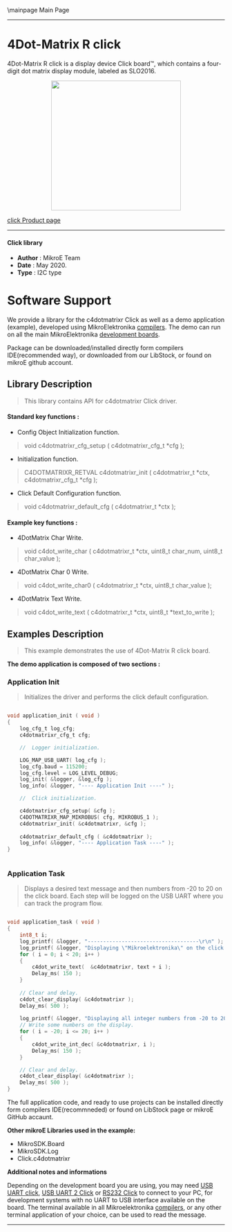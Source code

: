 \mainpage Main Page
 
---
# 4Dot-Matrix R click

4Dot-Matrix R click is a display device Click board™, which contains a four-digit dot matrix display module, labeled as SLO2016.

<p align="center">
  <img src="https://download.mikroe.com/images/click_for_ide/4dotmatrixr_click.png" height=300px>
</p>

[click Product page](https://www.mikroe.com/4dot-matrix-r-click)

---


#### Click library 

- **Author**        : MikroE Team
- **Date**          : May 2020.
- **Type**          : I2C type


# Software Support

We provide a library for the c4dotmatrixr Click 
as well as a demo application (example), developed using MikroElektronika 
[compilers](https://shop.mikroe.com/compilers). 
The demo can run on all the main MikroElektronika [development boards](https://shop.mikroe.com/development-boards).

Package can be downloaded/installed directly form compilers IDE(recommended way), or downloaded from our LibStock, or found on mikroE github account. 

## Library Description

> This library contains API for c4dotmatrixr Click driver.

#### Standard key functions :

- Config Object Initialization function.
> void c4dotmatrixr_cfg_setup ( c4dotmatrixr_cfg_t *cfg ); 
 
- Initialization function.
> C4DOTMATRIXR_RETVAL c4dotmatrixr_init ( c4dotmatrixr_t *ctx, c4dotmatrixr_cfg_t *cfg );

- Click Default Configuration function.
> void c4dotmatrixr_default_cfg ( c4dotmatrixr_t *ctx );


#### Example key functions :

- 4DotMatrix Char Write.
> void c4dot_write_char ( c4dotmatrixr_t *ctx, uint8_t char_num, uint8_t char_value );
 
- 4DotMatrix Char 0 Write.
> void c4dot_write_char0 ( c4dotmatrixr_t *ctx, uint8_t char_value );

- 4DotMatrix Text Write.
> void c4dot_write_text ( c4dotmatrixr_t *ctx, uint8_t *text_to_write );

## Examples Description

> This example demonstrates the use of 4Dot-Matrix R click board.

**The demo application is composed of two sections :**

### Application Init 

> Initializes the driver and performs the click default configuration.

```c

void application_init ( void )
{
    log_cfg_t log_cfg;
    c4dotmatrixr_cfg_t cfg;

    //  Logger initialization.

    LOG_MAP_USB_UART( log_cfg );
    log_cfg.baud = 115200;
    log_cfg.level = LOG_LEVEL_DEBUG;
    log_init( &logger, &log_cfg );
    log_info( &logger, "---- Application Init ----" );

    //  Click initialization.

    c4dotmatrixr_cfg_setup( &cfg );
    C4DOTMATRIXR_MAP_MIKROBUS( cfg, MIKROBUS_1 );
    c4dotmatrixr_init( &c4dotmatrixr, &cfg );
    
    c4dotmatrixr_default_cfg ( &c4dotmatrixr );
    log_info( &logger, "---- Application Task ----" );
}
  
```

### Application Task

> Displays a desired text message and then numbers from -20 to 20 on the click board.
> Each step will be logged on the USB UART where you can track the program flow.

```c

void application_task ( void )
{
    int8_t i;
    log_printf( &logger, "------------------------------------\r\n" );
    log_printf( &logger, "Displaying \"Mikroelektronika\" on the click board...\r\n" );
    for ( i = 0; i < 20; i++ )
    {
        c4dot_write_text(  &c4dotmatrixr, text + i );
        Delay_ms( 150 );
    }
        
    // Clear and delay.
    c4dot_clear_display( &c4dotmatrixr );
    Delay_ms( 500 );
        
    log_printf( &logger, "Displaying all integer numbers from -20 to 20 on the click board...\r\n" );
    // Write some numbers on the display.
    for ( i = -20; i <= 20; i++ )
    {
        c4dot_write_int_dec( &c4dotmatrixr, i );
        Delay_ms( 150 );
    }

    // Clear and delay.
    c4dot_clear_display( &c4dotmatrixr );
    Delay_ms( 500 );
}  

```

The full application code, and ready to use projects can be  installed directly form compilers IDE(recommneded) or found on LibStock page or mikroE GitHub accaunt.

**Other mikroE Libraries used in the example:** 

- MikroSDK.Board
- MikroSDK.Log
- Click.c4dotmatrixr

**Additional notes and informations**

Depending on the development board you are using, you may need 
[USB UART click](https://shop.mikroe.com/usb-uart-click), 
[USB UART 2 Click](https://shop.mikroe.com/usb-uart-2-click) or 
[RS232 Click](https://shop.mikroe.com/rs232-click) to connect to your PC, for 
development systems with no UART to USB interface available on the board. The 
terminal available in all Mikroelektronika 
[compilers](https://shop.mikroe.com/compilers), or any other terminal application 
of your choice, can be used to read the message.



---
